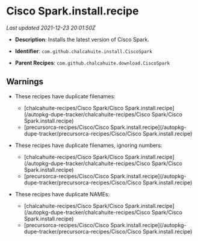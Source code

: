 # Cisco Spark.install.recipe

_Last updated 2021-12-23 20:01:50Z_

- **Description**: Installs the latest version of Cisco Spark.

- **Identifier**: `com.github.chalcahuite.install.CiscoSpark`

- **Parent Recipes**: `com.github.chalcahuite.download.CiscoSpark`


## Warnings

- These recipes have duplicate filenames:
    - [chalcahuite-recipes/Cisco Spark/Cisco Spark.install.recipe](/autopkg-dupe-tracker/chalcahuite-recipes/Cisco Spark/Cisco Spark.install.recipe)
    - [precursorca-recipes/Cisco/Cisco Spark.install.recipe](/autopkg-dupe-tracker/precursorca-recipes/Cisco/Cisco Spark.install.recipe)

- These recipes have duplicate filenames, ignoring numbers:
    - [chalcahuite-recipes/Cisco Spark/Cisco Spark.install.recipe](/autopkg-dupe-tracker/chalcahuite-recipes/Cisco Spark/Cisco Spark.install.recipe)
    - [precursorca-recipes/Cisco/Cisco Spark.install.recipe](/autopkg-dupe-tracker/precursorca-recipes/Cisco/Cisco Spark.install.recipe)

- These recipes have duplicate NAMEs:
    - [chalcahuite-recipes/Cisco Spark/Cisco Spark.install.recipe](/autopkg-dupe-tracker/chalcahuite-recipes/Cisco Spark/Cisco Spark.install.recipe)
    - [precursorca-recipes/Cisco/Cisco Spark.install.recipe](/autopkg-dupe-tracker/precursorca-recipes/Cisco/Cisco Spark.install.recipe)